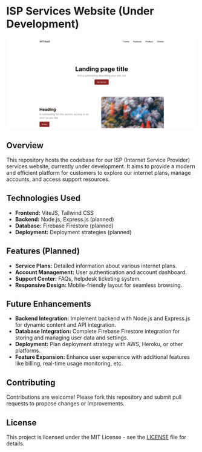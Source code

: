 # ISP Services Website (Under Development)

![ISP Services Website Under Development](screenshot.png)

## Overview
This repository hosts the codebase for our ISP (Internet Service Provider) services website, currently under development. It aims to provide a modern and efficient platform for customers to explore our internet plans, manage accounts, and access support resources.

## Technologies Used
- **Frontend:** ViteJS, Tailwind CSS
- **Backend:** Node.js, Express.js (planned)
- **Database:** Firebase Firestore (planned)
- **Deployment:** Deployment strategies (planned)

## Features (Planned)
- **Service Plans:** Detailed information about various internet plans.
- **Account Management:** User authentication and account dashboard.
- **Support Center:** FAQs, helpdesk ticketing system.
- **Responsive Design:** Mobile-friendly layout for seamless browsing.

## Future Enhancements
- **Backend Integration:** Implement backend with Node.js and Express.js for dynamic content and API integration.
- **Database Integration:** Complete Firebase Firestore integration for storing and managing user data and settings.
- **Deployment:** Plan deployment strategy with AWS, Heroku, or other platforms.
- **Feature Expansion:** Enhance user experience with additional features like billing, real-time usage monitoring, etc.

## Contributing
Contributions are welcome! Please fork this repository and submit pull requests to propose changes or improvements.

## License
This project is licensed under the MIT License - see the [LICENSE](LICENSE) file for details.
